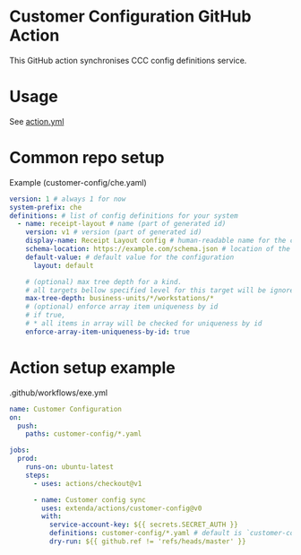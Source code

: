# Customer Configuration GitHub Action

This GitHub action synchronises CCC config definitions service.
# Usage

See [action.yml](action.yml)

# Common repo setup

Example (customer-config/che.yaml)
```yaml
version: 1 # always 1 for now
system-prefix: che
definitions: # list of config definitions for your system
  - name: receipt-layout # name (part of generated id)
    version: v1 # version (part of generated id)
    display-name: Receipt Layout config # human-readable name for the configuration
    schema-location: https://example.com/schema.json # location of the JSON schema
    default-value: # default value for the configuration
      layout: default

    # (optional) max tree depth for a kind.
    # all targets bellow specified level for this target will be ignored
    max-tree-depth: business-units/*/workstations/*
    # (optional) enforce array item uniqueness by id
    # if true,
    # * all items in array will be checked for uniqueness by id
    enforce-array-item-uniqueness-by-id: true 
```

# Action setup example

.github/workflows/exe.yml
```yaml
name: Customer Configuration
on:
  push:
    paths: customer-config/*.yaml

jobs:
  prod:
    runs-on: ubuntu-latest
    steps:
      - uses: actions/checkout@v1

      - name: Customer config sync
        uses: extenda/actions/customer-config@v0
        with:
          service-account-key: ${{ secrets.SECRET_AUTH }}
          definitions: customer-config/*.yaml # default is `customer-config/*.yaml`
          dry-run: ${{ github.ref != 'refs/heads/master' }}
```
